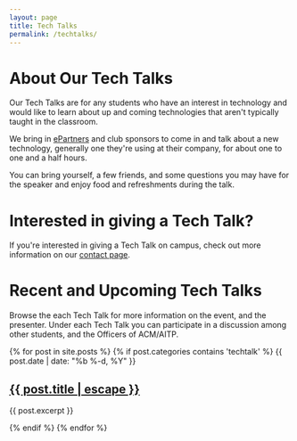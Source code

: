 ```yaml
---
layout: page
title: Tech Talks
permalink: /techtalks/
---
```


# About Our Tech Talks
Our Tech Talks are for any students who have an interest in technology and would
like to learn about up and coming technologies that aren't typically taught in 
the classroom.

We bring in [ePartners](https://www.csc.ncsu.edu/corporate_relations/become-an-epartner.php) 
and club sponsors to come in and talk about a new technology, generally one they're 
using at their company, for about one to one and a half hours.

You can bring yourself, a few friends, and some questions you may have for the 
speaker and enjoy food and refreshments during the talk.

# Interested in giving a Tech Talk?
If you're interested in giving a Tech Talk on campus, check out more information 
on our [contact page]({{site.url}}/contact).

<div class="home">
  <h1>Recent and Upcoming Tech Talks</h1>
  <p>Browse the each Tech Talk for more information on the event, and the
    presenter.  Under each Tech Talk you can participate in a discussion among
    other students, and the Officers of ACM/AITP.</p>

  {% for post in site.posts %}
    {% if post.categories contains 'techtalk' %}
    <span class="post-meta">{{ post.date | date: "%b %-d, %Y" }}</span>
    <h2>
      <a class="post-link" href="{{ post.url | relative_url }}">{{ post.title | escape }}</a>
    </h2>
    <p>
      {{ post.excerpt }}
    </p>
    {% endif %}
  {% endfor %}
</div>
